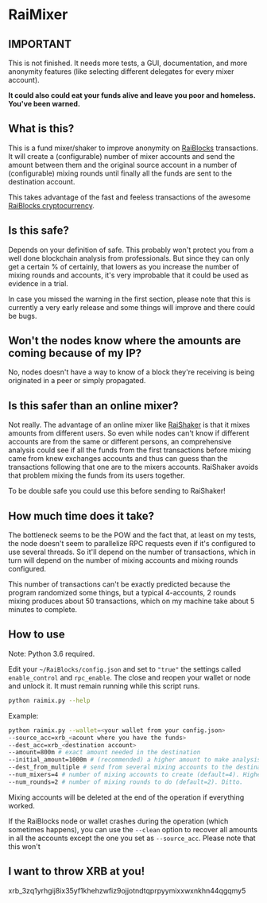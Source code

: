 # RaiMixer

## IMPORTANT

This is not finished. It needs more tests, a GUI, documentation, and more
anonymity features (like selecting different delegates for every mixer account). 

**It could also could eat your funds alive and leave you poor and homeless. 
You've been warned.**

## What is this?

This is a fund mixer/shaker to improve anonymity on
[RaiBlocks](https://raiblocks.net) transactions. It will create a (configurable)
number of mixer accounts and send the amount between them and the original
source account in a number of (configurable) mixing rounds until finally all the
funds are sent to the destination account. 

This takes
advantage of the fast and feeless transactions of the awesome [RaiBlocks
cryptocurrency](https://raiblocks.net).

## Is this safe? 

Depends on your definition of safe. This probably won't protect you from a well
done blockchain analysis from professionals. But since they can only get a
certain % of certainly, that lowers as you increase the number of mixing rounds
and accounts, it's very improbable that it could be used as evidence in a trial.

In case you missed the warning in the first section, please note that this is
currently a very early release and some things will improve and there could be
bugs.

## Won't the nodes know where the amounts are coming because of my IP?

No, nodes doesn't have a way to know of a block they're receiving is being
originated in a peer or simply propagated.

## Is this safer than an online mixer?

Not really. The advantage of an online mixer like
[RaiShaker](https://raishaker.net/) is that it mixes amounts from different
users. So even while nodes can't know if different accounts are from the same or
different persons, an comprehensive analysis could see if all the funds from the
first transactions before mixing came from knew exchanges accounts and thus can
guess than the transactions following that one are to the mixers accounts.
RaiShaker avoids that problem mixing the funds from its users together.

To be double safe you could use this before sending to RaiShaker!

## How much time does it take?

The bottleneck seems to be the POW and the fact that, at least on my tests, the
node doesn't seem to parallelize RPC requests even if it's configured to use
several threads. So it'll depend on the number of transactions, which in turn
will depend on the number of mixing accounts and mixing rounds configured. 

This number of transactions can't be exactly predicted because the program
randomized some things, but a typical 4-accounts, 2 rounds mixing produces about
50 transactions, which on my machine take about 5 minutes to complete.

## How to use

Note: Python 3.6 required.

Edit your `~/RaiBlocks/config.json` and set to `"true"` the settings called
`enable_control` and `rpc_enable`. The close and reopen your wallet or node 
and unlock it. It must remain running while this script runs.

```bash
python raimix.py --help
```

Example:

```bash
python raimix.py --wallet=<your wallet from your config.json>
--source_acc=xrb_<acount where you have the funds>
--dest_acc=xrb_<destination account>
--amount=800m # exact amount needed in the destination
--initial_amount=1000m # (recommended) a higher amount to make analysis harder; excess will be returned
--dest_from_multiple # send from several mixing accounts to the destination (default: send from only one)
--num_mixers=4 # number of mixing accounts to create (default=4). Higher = slower but safer.
--num_rounds=2 # number of mixing rounds to do (default=2). Ditto.
```

Mixing accounts will be deleted at the end of the operation if everything
worked.

If the RaiBlocks node or wallet crashes during the operation (which sometimes
happens), you can use the `--clean` option to recover all amounts in all the
accounts except the one you set as `--source_acc`. Please note that this won't 

## I want to throw XRB at you!

xrb_3zq1yrhgij8ix35yf1khehzwfiz9ojjotndtqprpyymixxwxnkhn44qgqmy5

